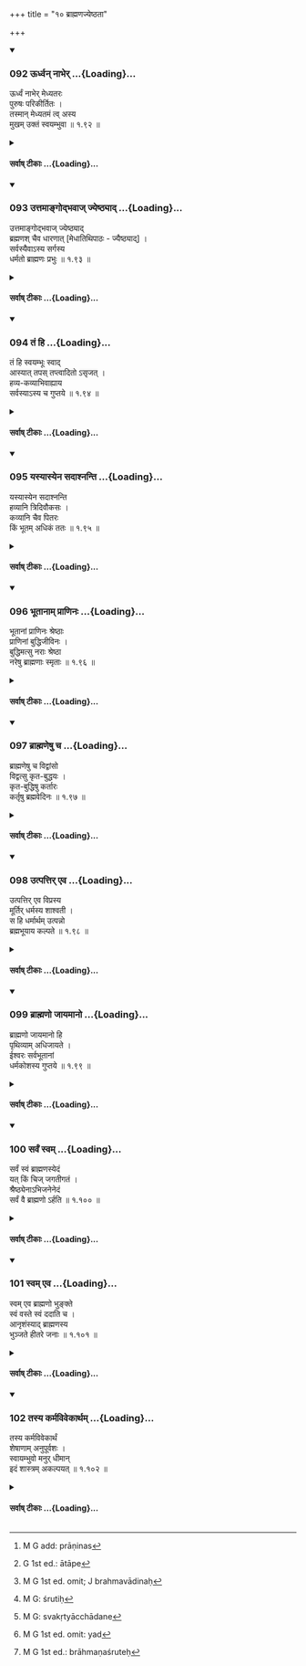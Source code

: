 +++
title = "१० ब्राह्मणज्येष्ठता"

+++

<div class="js_include" includetitle="true" newlevelforh1="3" unfilled url="/kalpAntaram/smRtiH/manuH/vishvAsa-prastutiH/01_praveshaH/092_Urdhvan_nAbher.md">
<details open><summary><h3>092 ऊर्ध्वन् नाभेर् ...{Loading}...</h3></summary>


ऊर्ध्वं नाभेर् मेध्यतरः  
पुरुषः परिकीर्तितः ।  
तस्मान् मेध्यतमं त्व् अस्य  
मुखम् उक्तं स्वयम्भुवा  ॥ १.९२ ॥
</details>
</div>
<div class="js_include collapsed" newlevelforh1="4" title="सर्वाष् टीकाः" unfilled url="/kalpAntaram/smRtiH/manuH/sarvASh_TIkAH/01_praveshaH/092_Urdhvan_nAbher.md">
<details><summary><h4>सर्वाष् टीकाः ...{Loading}...</h4></summary>
<details><summary>गङ्गानथ-मूलानुवादः</summary>

Man is described as purer above his naval; hence the Self-existent One has declared the mouth to be his purest part. (92)
</details>
<details><summary>मेधातिथिः</summary>

आ पादान्तान् मेध्यः पुरुषः । तस्य **नाभेर् ऊर्ध्वम्** अतिशयेन मेध्यम् । ततो ऽपि **मुखम्** । एतच् च स्वयम् एव जगत्कारणपुरुषेणोक्तम् ॥ १.९२ ॥

_ततः किम् । अत आह ।_
</details>
<details><summary>गङ्गानथ-भाष्यानुवादः</summary>

Down to the very sole of his feet, Man is *pure*; that part of his body
which is ‘*above the naval*’ is *extremely pure*; and purer even than
that is his mouth. This has been declared by that person himself who is
the creator of the world. (92)
</details>
<details><summary>गङ्गानथ-टिप्पन्यः</summary>

See 5.132.
</details>
<details><summary>Bühler</summary>

092	Man is stated to be purer above the navel (than below); hence the Self-existent (Svayambhu) has declared the purest (part) of him (to be) his mouth.
</details>
</details>
</div>
<div class="js_include" includetitle="true" newlevelforh1="3" unfilled url="/kalpAntaram/smRtiH/manuH/vishvAsa-prastutiH/01_praveshaH/093_uttamAngodbhavAj_jyeShThyAd.md">
<details open><summary><h3>093 उत्तमाङ्गोद्भवाज् ज्येष्ठ्याद् ...{Loading}...</h3></summary>


उत्तमाङ्गोद्भवाज् ज्येष्ठ्याद्  
ब्रह्मणश् चैव धारणात् [मेधातिथिपाठः - ज्यैष्ठ्याद्] ।  
सर्वस्यैवाऽस्य सर्गस्य  
धर्मतो ब्राह्मणः प्रभुः  ॥ १.९३ ॥
</details>
</div>
<div class="js_include collapsed" newlevelforh1="4" title="सर्वाष् टीकाः" unfilled url="/kalpAntaram/smRtiH/manuH/sarvASh_TIkAH/01_praveshaH/093_uttamAngodbhavAj_jyeShThyAd.md">
<details><summary><h4>सर्वाष् टीकाः ...{Loading}...</h4></summary>
<details><summary>गङ्गानथ-मूलानुवादः</summary>

In matters regauding ‘Dharma’, the Brāhmaṇa is the Lord of this whole world;—because he sprang out of the best part of (Prajāpati’s) body, because he is the eldest ok all, and because he upholds the Veda.—(98)
</details>
<details><summary>मेधातिथिः</summary>

**उत्तमाङ्गं** मूर्धा । तत उद्भवः उत्पत्तिर् ब्राह्मणस्य । ज्येष्ठश् चासाव् अन्येभ्यो वर्णेभ्यः पूर्वं ब्रह्मणा सृष्टः । **ब्रह्मणो** वेदस्य **धारणात्** । तस्य हि सविशेषं तद् विहितम् । अतः **सर्वस्य** जगतो ऽस्माद् धेतुत्रयाद् **ब्राह्मणः प्रभुः** प्रभुर् इव । प्रभुर् विनयेनोपसर्पणीयः, तदाज्ञायां च धर्मे स्थातव्यम् । **धर्मतः प्रभुः** धर्मे प्रभुर् इत्य् अर्थः । आद्यादित्वात् तसिः ॥ १.९३ ॥
</details>
<details><summary>गङ्गानथ-भाष्यानुवादः</summary>

This verse explains what follows from what has been said in the
preceding verse. ‘*The best part of the body*,’—the head; from out of
that sprang, was born, the Brāhmaṇa.—He is also ‘*the eldest of
all*,’—the Brāhmaṇa was produced before the other castes .— ‘*Because he
upholds the Brahman, i.e., Veda*’; the upholding of the Veda has been
specifically prescribed for him.—‘*Hence*,’—for all these three
reasons,—‘*the Brāhmaṇa is the lord*,’—*i.e*., as if he were the lord
—‘*of this whole world*’; *i.e*., he should be approached (treated) like
the lord; and people should obey his orders in matters relating to
*Dharma.—‘Dharmataḥ prabhuḥ*’ means ‘*dharme prabhuḥ*,’—‘Lord in matters
regarding *Dharma*,’—the affix ‘*tasi*’ (in ‘*dharmataḥ*’) being added
according to the *Vārtika* on Pāṇini 5.4.44, which lays down the use of
this affix in connection with such terms as ‘*ādya*’ and the like. (93)
</details>
<details><summary>गङ्गानथ-टिप्पन्यः</summary>

‘*Dharmataḥ prabhuḥ*’—‘The lord, by law’—according to Nārāyaṇa and
Nandana. But Medhātithi takes it to mean that ‘*he is the lord, in
matters relating to Dharma*’; *i.e*., he is the person entitled to
prescribe the duties of men and as such, is like the lord;—Govindarāja,
Kullūka and Rāghavānanda accept the latter explanation.
</details>
<details><summary>Bühler</summary>

093	As the Brahmana sprang from (Brahman's) mouth, as he was the first-born, and as he possesses the Veda, he is by right the lord of this whole creation.
</details>
</details>
</div>
<div class="js_include" includetitle="true" newlevelforh1="3" unfilled url="/kalpAntaram/smRtiH/manuH/vishvAsa-prastutiH/01_praveshaH/094_taM_hi.md">
<details open><summary><h3>094 तं हि ...{Loading}...</h3></summary>


तं हि स्वयम्भूः स्वाद्  
आस्यात् तपस् तप्त्वादितो ऽसृजत् ।  
हव्य-कव्याभिवाह्याय  
सर्वस्याऽस्य च गुप्तये  ॥ १.९४ ॥
</details>
</div>
<div class="js_include collapsed" newlevelforh1="4" title="सर्वाष् टीकाः" unfilled url="/kalpAntaram/smRtiH/manuH/sarvASh_TIkAH/01_praveshaH/094_taM_hi.md">
<details><summary><h4>सर्वाष् टीकाः ...{Loading}...</h4></summary>
<details><summary>गङ्गानथ-मूलानुवादः</summary>

Him the Sself-existent one, after performing austerities, created, in the beginning, out of his own mouth, for the conveying of offerings (to the gods) and of oblations (to the Pitṛs), and for the preservation of this entire creation. (94).
</details>
<details><summary>मेधातिथिः</summary>

पूर्वस्यैव हेतुत्रयस्य विशेषार्थम् इदम् । अन्यस्यापि पुरुषस्योत्तमाङ्गं प्रधानम् । **तं** पुनर् ब्राह्मणं **स्वयंभूः स्वाद् आस्यान्** मुखाद् **असृजत्** । **तपश्** च कृत्वैषोत्तमाङ्गाद् उत्पत्तिः । ज्यैष्ठ्यम् आह- **आदितः** । यद् देवान् उद्दिश्य क्रियते तद् **धव्यम्**, पितॄन् उद्दिश्य तत् **कव्यम्** । तयोर् **अभिवहनाय** देवान् पितॄंश् च प्रति प्रापणाय । **अभिवाह्याये**ति भावे कृत्यः कथंचिद् द्रष्टव्यः, सकर्मत्वाद् वहतेः । तेन च कर्मणा **सर्वस्य** त्रैलोक्यस्य **गुप्तिः** परिपालनं भवति । इतःप्रदानं देवा उपजीवन्ति । ते च शीतोष्णवर्षैर् ओषधीः पचन्ति पाचयन्ति । अतः परस्परोपकाराद् गुप्तिः ॥ १.९४ ॥
</details>
<details><summary>गङ्गानथ-भाष्यानुवादः</summary>

This verse serves the purpose of pointing out the details of the three
reasons set forth in the preceding verse.

In the case of the ordinary man also, the head is the most important
part of his body. ‘*Him*’—the Brāhmaṇa;—‘*Self-existent one created*
*out of* *his* *own* *mouth*’; and this creation out of his mouth came
about after he had performed austerities.

The fact of the Brāhmaṇa being the ‘*eldest*’ is vindicated by the term
‘*in the beginning*.’

That which is done for the benefit of the Gods is called ‘*offering*’;
and that which is done for the benefit of the *Pitṛs* is called
‘*oblation*’;—‘*for the conveying of*’ these two,—*i.e*., for presenting
them to the Gods and the *Pitṛs*. In the term ‘*abhivāhyāya*,’ the
verbal affix (*ṇyat*) has the nominal force, which may be explained
somehow or other; the root ‘*vaḥ*’ being transitive.

By the said act (of conveying the oblations and offerings) is
accomplished ‘*the preservation*,’—nourishment—of this whole Trio of
Worlds: the gods live upon offerings made from this world (by men),—the
Gods again nourish plants and herbs and make them ripe by means of cold,
heat and rains; this mutual benefit leads to ‘*preservation*.’ (94).
</details>
<details><summary>गङ्गानथ-तुल्य-वाक्यानि</summary>

**(Verse 94-99)  
**

*Yājñavalkya*, 1.198-109.—‘Having performed austerities, Brahmā created
the Brāhmaṇas, for the guarding of the Vedas, for the satisfaction of
Pitṛs and Gods and for the protection of Dharma. Those Brāhmaṇas who are
devoted to learning and study, are the source of everything, superior to
these are those who are devoted to religious acts; and superior even to
these are those who are the best knowers of the science of the self.’
</details>
<details><summary>Bühler</summary>

094	For the Self-existent (Svayambhu), having performed austerities, produced him first from his own mouth, in order that the offerings might be conveyed to the gods and manes and that this universe might be preserved.
</details>
</details>
</div>
<div class="js_include" includetitle="true" newlevelforh1="3" unfilled url="/kalpAntaram/smRtiH/manuH/vishvAsa-prastutiH/01_praveshaH/095_yasyAsyena_sadAshnanti.md">
<details open><summary><h3>095 यस्यास्येन सदाश्नन्ति ...{Loading}...</h3></summary>


यस्यास्येन सदाश्नन्ति  
हव्यानि त्रिदिवौकसः ।  
कव्यानि चैव पितरः  
किं भूतम् अधिकं ततः  ॥ १.९५ ॥
</details>
</div>
<div class="js_include collapsed" newlevelforh1="4" title="सर्वाष् टीकाः" unfilled url="/kalpAntaram/smRtiH/manuH/sarvASh_TIkAH/01_praveshaH/095_yasyAsyena_sadAshnanti.md">
<details><summary><h4>सर्वाष् टीकाः ...{Loading}...</h4></summary>
<details><summary>गङ्गानथ-मूलानुवादः</summary>

What being is superior to him through whose mouth the gods always eat the offerings and the Pitṛs the oblations? (95).
</details>
<details><summary>मेधातिथिः</summary>

हव्यादिवहनं पूर्वोक्तं दर्शयति । त्रिदिवम् ओको गृहं येषां त एवम् उच्यन्ते, स्वर्गवासिनो देवाः । ब्राह्मणेन **भुक्तम्** अन्नं देवा उपतिष्ठन्ति । श्राद्धे पित्र्यस्य कर्मणो ऽङ्गभूतं विश्वेदैवान् उद्दिश्य ब्राह्मणभोजनं विहितम् । तदपेक्ष्यैतद् उक्तम् । **किं भूतम्** अन्यद् **अधिकं** श्रेष्ठं **ततस्** तस्माद् इति स्वयं विस्मर्यते । देवाः पितरश् चोत्तमस्थाना मध्यमस्थानाश् चाप्रत्यक्षाः, न तेषां भोजनोपायो ऽन्यो ऽस्त्य् अन्यतो ब्राह्मणभोजनात् । अतो महान् ब्राह्मणः ॥ १.९५ ॥
</details>
<details><summary>गङ्गानथ-भाष्यानुवादः</summary>

The author proceeds to show the above-mentioned ‘conveying of
oblations.’

‘*Tṛdivaukasaḥ*’—are those whose habitation consists of the ‘third
heaven,’ *i.e*., the denizens of heaven, the Gods.—The Gods accept the
food that is eaten by the Brāhmaṇa: in connection with ‘*Śrāddha*’
offerings also, the feeding of Brāhmaṇas has been laid down as to be
done for the sake of the *Viśvedevas* (a class of Gods),—this feeding
being a part of the offering to the *Pitṛs*. What is stated in the text
is with reference to these facts.

‘*What being is superior*’—*i.e*. greater—‘*to him*’—than him? This
means that the author himself ‘forgets’ (cannot think of) any being who
could be so superior.

The Gods, occupying the highest regions, and the *Pitṛs* occupying the
intermediate regions,—both are imperceptible; hence there is no other
means of feeding them except though the feeding of Brāhmaṇas;—hence the
Brāhmaṇa must be superior. (95).
</details>
<details><summary>गङ्गानथ-तुल्य-वाक्यानि</summary>

See Comparative notes for [Verse 1.94 (Brahmā created the
Brāhmaṇas)].
</details>
<details><summary>Bühler</summary>

095	What created being can surpass him, through whose mouth the gods continually consume the sacrificial viands and the manes the offerings to the dead?
</details>
</details>
</div>
<div class="js_include" includetitle="true" newlevelforh1="3" unfilled url="/kalpAntaram/smRtiH/manuH/vishvAsa-prastutiH/01_praveshaH/096_bhUtAnAm_prANinaH.md">
<details open><summary><h3>096 भूतानाम् प्राणिनः ...{Loading}...</h3></summary>


भूतानां प्राणिनः श्रेष्ठाः  
प्राणिनां बुद्धिजीविनः ।  
बुद्धिमत्सु नराः श्रेष्ठा  
नरेषु ब्राह्मणाः स्मृताः  ॥ १.९६ ॥
</details>
</div>
<div class="js_include collapsed" newlevelforh1="4" title="सर्वाष् टीकाः" unfilled url="/kalpAntaram/smRtiH/manuH/sarvASh_TIkAH/01_praveshaH/096_bhUtAnAm_prANinaH.md">
<details><summary><h4>सर्वाष् टीकाः ...{Loading}...</h4></summary>
<details><summary>गङ्गानथ-मूलानुवादः</summary>

Among beings, aminated ones are regarded as foremost; among aminated ones, those that subsist by reason: among rational beings men are foremost; and among men, Brāhmaṇas. (96).


devān bhāvayatānena te devā bhāvayantu vaḥ | 
parasparaṃ bhāvayantaḥ śreyaḥ param avāpsyatha || 3.11 ||
</details>
<details><summary>मेधातिथिः</summary>

पृथिव्यां ये भावाः स्थावरा वृक्षादयो जङ्गमाः कृमिकीटादयस् ते **भूत**शब्देनोच्यन्ते । तेषां ये **प्राणिन** आहारविहारादिचेष्टासमर्थास् ते **श्रेष्ठाः**[^१४३] । ते हि पटुतरं सुखम् अनुभवन्ति । तेषां ये **बुद्ध्या जीवन्ति** हिताहिते विचिन्वन्ति श्वशृगालादयः, ते हि घर्मेणोपतप्ताः छायाम् उपसर्पन्ति, शीतेनार्दिता आतपम्[^१४४], निराहारं स्थानं त्यजन्ति । तेषाम् अधिकतरा मनुष्याः, तेषां च **ब्राह्मणाः** । ते हि लोके पूज्यतमाः, न च सर्वेण परिभूयन्ते । जातिमात्राश्रयं हि तद्वधे महत् प्रायश्चित्तम् ॥ १.९६ ॥


[^१४४]:
     G 1st ed.: ātāpe


[^१४३]:
     M G add: prāṇinas
</details>
<details><summary>गङ्गानथ-भाष्यानुवादः</summary>

The word ‘being’ stands for all such things on earth as Trees and other
immovable things, and also such movable

things as insects, beetles and the like.—Among these, the ‘*animated
ones*’—*i.e*., those that are capable of such activities as eating,
moving and so forth,—are ‘*foremost*’; being aminated, they experience
more powerful pleasures.—Among these latter, ‘*those that subsist by
reason*,’—*i.e*., those that discriminate between wholesome and
unwholesome, such for instance, as dogs, jackals and other animals \[are
foremost\]; these animals, when suffering from heat, more into the
shade; when suffering from cold, they betake themselves to the sun; they
give up a place where they find no food.—Among these latter again, ‘*men
are foremost*’; and of them, ‘*Brāhmaṇas*.’ They are the most highly
honoured; they are never ill treated by any person; in fact the killing
of the Brāhmaṇa involves a serious expiatory rite, which is due entirely
to considerations of caste. (96).
</details>
<details><summary>गङ्गानथ-टिप्पन्यः</summary>

*Medhātithi*, (p. 41, l. 20)—‘*Parasparopokārāt*’—*c.f*.
*Bhagavadgītā*—devān bhāvayatānena te

> *devān bhāvayatānena te devā bhāvayantu vaḥ* \|  
> *parasparaṃ bhāvayantaḥ śreyaḥ param avāpsyatha* \|\| 3.11 \|\|
</details>
<details><summary>गङ्गानथ-तुल्य-वाक्यानि</summary>

See Comparative notes for [Verse 1.94 (Brahmā created the
Brāhmaṇas)].
</details>
<details><summary>Bühler</summary>

096	Of created beings the most excellent are said to be those which are animated; of the animated, those which subsist by intelligence; of the intelligent, mankind; and of men, the Brahmanas;
</details>
</details>
</div>
<div class="js_include" includetitle="true" newlevelforh1="3" unfilled url="/kalpAntaram/smRtiH/manuH/vishvAsa-prastutiH/01_praveshaH/097_brAhmaNeShu_cha.md">
<details open><summary><h3>097 ब्राह्मणेषु च ...{Loading}...</h3></summary>


ब्राह्मणेषु च विद्वांसो  
विद्वत्सु कृत-बुद्धयः ।  
कृत-बुद्धिषु कर्तारः  
कर्तृषु ब्रह्मवेदिनः  ॥ १.९७ ॥
</details>
</div>
<div class="js_include collapsed" newlevelforh1="4" title="सर्वाष् टीकाः" unfilled url="/kalpAntaram/smRtiH/manuH/sarvASh_TIkAH/01_praveshaH/097_brAhmaNeShu_cha.md">
<details><summary><h4>सर्वाष् टीकाः ...{Loading}...</h4></summary>
<details><summary>गङ्गानथ-मूलानुवादः</summary>

Among Brāhmaṇas, the learned are the best, among the learned, those with firm convictions, among the men with firm convictions, those that act up to them; and among the actors, those that know Brahman.—(97).
</details>
<details><summary>मेधातिथिः</summary>

विदुषां श्रैष्ठ्यं महाफलेषु यागादिष्व् अधिकारात् । तेषाम् अपि **कृतबुद्धयः** । परिनिष्ठितवेदतत्त्वार्था न बौद्धादिभिः कलुषीक्रियन्ते । तेषाम् अपि **कर्तारः** कर्मणाम् अनुष्ठातारः । ते हि विहितकरणात् प्रतिषिद्धासेवनाच् च नोपहन्यन्ते । तेषाम् अपि **ब्रह्मवेदिनः**,[^१४५] ब्रह्मस्वरूपत्वात् । तत्र ह्य् अक्षय्यानन्दः ॥ १.९७ ॥


[^१४५]:
     M G 1st ed. omit; J brahmavādinaḥ

_विद्वत्तादिगुणसंबन्धिनो ब्राह्मणस्य विशेषे दर्शिते, जातिमात्रं ब्राह्मणं कश्चिद् अवमन्येत । तन्निवृत्त्यर्थम् इदम् उच्यते ।_[^१४६]
</details>
<details><summary>गङ्गानथ-भाष्यानुवादः</summary>

The superiority of the learned rests on the fact that it is they alone
that are entitled to the performance of sacrifices that lead to great
results. Among these ‘*those with firm convictions*’—who have acquired
firm knowledge of the essence of the Veda, and are never affected
(adversely) by *Bauḍḍhas* and other heretics.—Among these again ‘*those
that act up to them*’—*i.e*., the performer of actions; these persons
doing what is enjoined and avoiding what is prohibited, are never
attacked (by evil).—Among these, *those that know* ‘*Brahman*’; those
that know Brahman become of the nature of Brahman, and therein lies
imperishable bliss. (97).
</details>
<details><summary>गङ्गानथ-टिप्पन्यः</summary>

‘*Kṛtabuddhayaḥ*’—‘who know the Veda and its meaning (Medhātithi,
Nārāyaṇa and Nandana);—’ ‘Knowing the truth’ (Sarvajña-nārāyaṇa and
Rāmacandra),—‘who recognise the necessity of doing what is prescribed in
the scriptures’ (Kullūka);—‘determined’ (Rāghavānanda).
</details>
<details><summary>गङ्गानथ-तुल्य-वाक्यानि</summary>

See Comparative notes for [Verse 1.94 (Brahmā created the
Brāhmaṇas)].
</details>
<details><summary>Bühler</summary>

097	Of Brahmanas, those learned (in the Veda); of the learned, those who recognise (the necessity and the manner of performing the prescribed duties); of those who possess this knowledge, those who perform them; of the performers, those who know the Brahman.
</details>
</details>
</div>
<div class="js_include" includetitle="true" newlevelforh1="3" unfilled url="/kalpAntaram/smRtiH/manuH/vishvAsa-prastutiH/01_praveshaH/098_utpattir_eva.md">
<details open><summary><h3>098 उत्पत्तिर् एव ...{Loading}...</h3></summary>


उत्पत्तिर् एव विप्रस्य  
मूर्तिर् धर्मस्य शाश्वती ।  
स हि धर्मार्थम् उत्पन्नो  
ब्रह्मभूयाय कल्पते  ॥ १.९८ ॥
</details>
</div>
<div class="js_include collapsed" newlevelforh1="4" title="सर्वाष् टीकाः" unfilled url="/kalpAntaram/smRtiH/manuH/sarvASh_TIkAH/01_praveshaH/098_utpattir_eva.md">
<details><summary><h4>सर्वाष् टीकाः ...{Loading}...</h4></summary>
<details><summary>गङ्गानथ-मूलानुवादः</summary>

The very genesis of the Brāhmaṇa is the eternal incarnation of Virtue; for he is born for the sake of Virtue; and this (birth) leads to the state of Brahman. (98).
</details>
<details><summary>मेधातिथिः</summary>

**उत्पत्तिर् एव** गुणान् अपहाय जन्मैव, ब्राह्मणस्य जातिर् एव, **शाश्वती** **धर्मस्य मूर्तिः** शरीरम् । **धर्मार्थम् उत्पन्नो** द्वितीयेन जन्मनोपनयनेन संस्कृतः । सा हि तस्य धर्मार्थोत्पत्तिर् ब्रह्मत्वाय **कल्पते** संपद्यते । धर्मशरीरम् उज्झित्वा परानन्दभाग् भवतीति स्तुतिः[^१४७] ॥ १.९८ ॥


[^१४७]:
     M G: śrutiḥ
</details>
<details><summary>गङ्गानथ-भाष्यानुवादः</summary>

The peculiarity of the Brāhmaṇa endowed with the qualities of learning
and the like having been described, some people might be led to
ill-treat the mere Brāhmaṇa by birth; hence with a view to prevent this,
the author has added this verse.

‘*The very genesis*’—*i.e*., irrespective of his qualities, his mere
birth, the mere ‘Brāhmaṇa caste’—‘*is the eternal* *incar*
*nation*’—body—‘*of Virtue*.’

‘*Born for the sake of virtue*,’—when the Brāhmaṇa has been duly
initiated with the rites of initiation, this is what constitutes his
‘*being horn for the sake of Virtue*’; and ‘*this* *birth leads to the
state of Brahman*’; on abandoning the ‘body of Virtue’, the Brāhmaṇa
becomes the partaker of Supreme Bliss.—says the *Śruti*. (98).
</details>
<details><summary>गङ्गानथ-टिप्पन्यः</summary>

‘*Brahma*’—stands here for the Highest Spiritual Being; and not for the
*Veda*, as Burnell understands it to mean, even after entertaining
doubts on the matter. All the commentators agree in explaining the
phrase ‘*brahmabhūyāya kalpate*’ as ‘becomes fit for being liberated—by
being absorbed into Brahman, the Supreme Self.’
</details>
<details><summary>गङ्गानथ-तुल्य-वाक्यानि</summary>

See Comparative notes for [Verse 1.94 (Brahmā created the
Brāhmaṇas)].
</details>
<details><summary>Bühler</summary>

098	The very birth of a Brahmana is an eternal incarnation of the sacred law; for he is born to (fulfil) the sacred law, and becomes one with Brahman.
</details>
</details>
</div>
<div class="js_include" includetitle="true" newlevelforh1="3" unfilled url="/kalpAntaram/smRtiH/manuH/vishvAsa-prastutiH/01_praveshaH/099_brAhmaNo_jAyamAno.md">
<details open><summary><h3>099 ब्राह्मणो जायमानो ...{Loading}...</h3></summary>


ब्राह्मणो जायमानो हि  
पृथिव्याम् अधिजायते ।  
ईश्वरः सर्वभूतानां  
धर्मकोशस्य गुप्तये  ॥ १.९९ ॥
</details>
</div>
<div class="js_include collapsed" newlevelforh1="4" title="सर्वाष् टीकाः" unfilled url="/kalpAntaram/smRtiH/manuH/sarvASh_TIkAH/01_praveshaH/099_brAhmaNo_jAyamAno.md">
<details><summary><h4>सर्वाष् टीकाः ...{Loading}...</h4></summary>
<details><summary>गङ्गानथ-मूलानुवादः</summary>

The Brāhmaṇa, on coming into existence, becomes supreme on earth; he is the supreme lord of all beings, serving the purpose of guarding the treasure of Virtue. (99).
</details>
<details><summary>मेधातिथिः</summary>

सर्वलोकस्योपरि भवति । श्रैष्ठ्यम् उपरिभावेनाह । **ईश्वरः सर्वभूतानाम्** इति प्रभुत्वम् । धर्माख्यस्य **कोशस्य गुप्तये** जायते । द्रव्यसंचयः **कोशः** । उपमानाद् धर्मसंचय उच्यते **कोश** इति ॥ १.९९ ॥
</details>
<details><summary>गङ्गानथ-भाष्यानुवादः</summary>

The Brāhmaṇa comes to the top of the entire world; this ‘coming to the
top’ indicates his supremacy.

‘*He is the Supreme Lord of all beings*’,— and this supremacy comes
about for the ‘*purpose* *of guarding the treasure of
Virtue*.’—‘*Treasure*’ means a collection of objects; hence through
similarity, the collection of Virtues is called ‘treasure’ (99).
</details>
<details><summary>गङ्गानथ-टिप्पन्यः</summary>

The *Aparārka* (p. 281) quotes this verse in support of the view that
the learned Brāhmaṇa is the master of everything in the world.
</details>
<details><summary>गङ्गानथ-तुल्य-वाक्यानि</summary>

See Comparative notes for [Verse 1.94 (Brahmā created the
Brāhmaṇas)].
</details>
<details><summary>Bühler</summary>

099	A Brahmana, coming into existence, is born as the highest on earth, the lord of all created beings, for the protection of the treasury of the law.
</details>
</details>
</div>
<div class="js_include" includetitle="true" newlevelforh1="3" unfilled url="/kalpAntaram/smRtiH/manuH/vishvAsa-prastutiH/01_praveshaH/100_sarvaM_svam.md">
<details open><summary><h3>100 सर्वं स्वम् ...{Loading}...</h3></summary>


सर्वं स्वं ब्राह्मणस्येदं  
यत् किं चिज् जगतीगतं ।  
श्रैष्ठ्येनाऽभिजनेनेदं  
सर्वं वै ब्राह्मणो ऽर्हति  ॥ १.१०० ॥
</details>
</div>
<div class="js_include collapsed" newlevelforh1="4" title="सर्वाष् टीकाः" unfilled url="/kalpAntaram/smRtiH/manuH/sarvASh_TIkAH/01_praveshaH/100_sarvaM_svam.md">
<details><summary><h4>सर्वाष् टीकाः ...{Loading}...</h4></summary>
<details><summary>गङ्गानथ-मूलानुवादः</summary>

Whatever is contained in this world is all the property of the Brāhmaṇa; the Brāhmaṇa verily deserves all by virtue of his superiority and noble birth. (100).
</details>
<details><summary>मेधातिथिः</summary>

असंतुष्टस्य प्रतिग्रहादिषु पुनः प्रवृत्तौ दुष्कृतिताम् आशङ्क्य समाधत्ते । **सर्वम् इदं** त्रैलोक्यान्तर्वर्ति धनं **ब्राह्मणस्य स्वं** । नात्र प्रतिग्रहो विद्यते । प्रभुत्वेनासौ गृह्णाति, न प्रतिग्रहीतृतयेति । प्रशंसैषा, न विधिः । अत एव्**आर्हति**शब्दः । **अभिजनः** अभिजातताविशिष्टत्वम् ॥ १.१०० ॥
</details>
<details><summary>गङ्गानथ-भाष्यानुवादः</summary>

Having raised the question that, if the Brāhmaṇa happen to be
discontented and should again undertake to receive gifts, he would incur
sin,—the Author offers his answer to it in this verse.

‘*All this*’—*i.e.*, whatever wealth exists in the three worlds—‘*is the
property of the Brāhmaṇa*’; so that for him there can he no ‘acceptance
of gifts’; what he takes possession of, he does by virtue of his being
its possessor, and not as the receiver of a gift.

This is mere praise, not an injunction; hence we have the word
‘*deserves*’.

‘*Noble birth*’—high hirth, superior character. (100). VERSE CI.
</details>
<details><summary>गङ्गानथ-टिप्पन्यः</summary>

This verse is quoted in the *Aparārka* (p. 282) as indicating that the
learned Brāhmaṇa is the owner of all things.
</details>
<details><summary>Bühler</summary>

100	Whatever exists in the world is, the property of the Brahmana; on account of the excellence of his origin The Brahmana is, indeed, entitled to all.
</details>
</details>
</div>
<div class="js_include" includetitle="true" newlevelforh1="3" unfilled url="/kalpAntaram/smRtiH/manuH/vishvAsa-prastutiH/01_praveshaH/101_svam_eva.md">
<details open><summary><h3>101 स्वम् एव ...{Loading}...</h3></summary>


स्वम् एव ब्राह्मणो भुङ्क्ते  
स्वं वस्ते स्वं ददाति च ।  
आनृशंस्याद् ब्राह्मणस्य  
भुञ्जते हीतरे जनाः  ॥ १.१०१ ॥
</details>
</div>
<div class="js_include collapsed" newlevelforh1="4" title="सर्वाष् टीकाः" unfilled url="/kalpAntaram/smRtiH/manuH/sarvASh_TIkAH/01_praveshaH/101_svam_eva.md">
<details><summary><h4>सर्वाष् टीकाः ...{Loading}...</h4></summary>
<details><summary>गङ्गानथ-मूलानुवादः</summary>

What the Brāhmana eats is his own; his own what he wears and his own also what he gives; it ts due to the good will of the Brāhmaṇa that other people enjoy (things). (101).
</details>
<details><summary>मेधातिथिः</summary>

यत् परगृह आतिथ्यादिरूपेण **भुङ्क्ते** तद् आत्मीयम् एव । नैवं मन्तव्यं परपाकेनेति । **स्वं वस्ते** । याचित्वायाचित्वा वा वस्त्रं लभते नासौ तस्य लाभाय, अपि तु स्वकस्याच्छादने[^१४८] विनियोगः । तिष्ठतु तावद् आत्मोपयोगि यद्[^१४९] गृह्णाति तत्र प्रभूतम्, यद् अन्येभ्यो ददाति परकीयम् तद् अपि तस्य नानुचितम् । **आनृशंस्यं** कारुण्यम् । तदीयया महासत्त्वतया पृथिव्यां राजानः स्वानि धनान्य् उपयुञ्जते । अन्यथा यद्य् असाव् इच्छेत् "अहम् एतद् आदाय स्वकार्ये विनियुञ्जीय" इति, तदा सर्वे निर्धनाः निरुपयोगाः स्युः ॥ १.१०१ ॥


[^१४९]:
     M G 1st ed. omit: yad


[^१४८]:
     M G: svakṛtyācchādane
</details>
<details><summary>गङ्गानथ-भाष्यानुवादः</summary>

What the Brāhmaṇa eats as a guest in the house of others is really his
own; it should not be thought that he is receiving food from another
person’s kitchen.—Similarly ‘*what he wears is his own*’;—*i.e*., when
he obtains clothing, either by begging or otherwise, it does not mean
that he has acquired it from others; what it means is that he is
employing what is *his own* in the covering of his body.—What he obtains
for his own use, in that he may lie exercising his own right of
possession; hut when he gives away to people what belongs to others,
this also is nothing wrong for him; it is only his *good will*,
benevolence. It is by reason of the large-heartedness of the Brāhmaṇa
that Kings on earth enjoy their possessions; otherwise, if the Brāhmaṇa
were to wish—‘I should take all this and apply it to my own use,’—then
all others would become penniless, having nothing that they could use
for their own benefit.—(101)
</details>
<details><summary>Bühler</summary>

101	The Brahmana eats but his own food, wears but his own apparel, bestows but his own in alms; other mortals subsist through the benevolence of the Brahmana.
</details>
</details>
</div>
<div class="js_include" includetitle="true" newlevelforh1="3" unfilled url="/kalpAntaram/smRtiH/manuH/vishvAsa-prastutiH/01_praveshaH/102_tasya_karmavivekArtham.md">
<details open><summary><h3>102 तस्य कर्मविवेकार्थम् ...{Loading}...</h3></summary>


तस्य कर्मविवेकार्थं  
शेषाणाम् अनुपूर्वशः ।  
स्वायम्भुवो मनुर् धीमान्  
इदं शास्त्रम् अकल्पयत्  ॥ १.१०२ ॥
</details>
</div>
<div class="js_include collapsed" newlevelforh1="4" title="सर्वाष् टीकाः" unfilled url="/kalpAntaram/smRtiH/manuH/sarvASh_TIkAH/01_praveshaH/102_tasya_karmavivekArtham.md">
<details><summary><h4>सर्वाष् टीकाः ...{Loading}...</h4></summary>
<details><summary>गङ्गानथ-मूलानुवादः</summary>

It was for the purpose of regulating the actions of the Brāhmaṇa,—and incidentally of others also,—that the wise Manu Svāyambhuva Elaborated these institutes.—(102)
</details>
<details><summary>मेधातिथिः</summary>

सर्वस्याः ब्राह्मणस्तुतेः[^१५०] फलप्रदर्शनार्थं श्लोको ऽयम् । एवंविधम् **इदं** महार्थं **शास्त्रं** यत् **तस्य**, स्वमहिम्नात्यन्तिकेन महत्तमस्य ब्राह्मणस्य, **कर्मविवेकार्थं,** इमानि कर्माणि कर्तव्यानि इमानि वर्ज्याणि, एष विवेकस् तदर्थम्  । **शेषाणां** च क्षत्रियादीनाम् **अनुपूर्वशः** प्राधान्याद् ब्राह्मणस्यानुषङ्गात् क्षत्रियादीनाम् इदं शास्त्रम् **अकल्पयत्** कृतवान् ॥ १.१०२ ॥


[^१५०]:
     M G 1st ed.: brāhmaṇaśruteḥ
</details>
<details><summary>गङ्गानथ-भाष्यानुवादः</summary>

This verse serves the purpose of indicating the upshot of the entire
eulogium pronounced on the Brāhmaṇa (in the foregoing verses);—\[the
sense being\]—‘These institutes are so important that they serve the
purposes of the Brāhmana who is endowed with a high degree of supremacy
due to his own inherent excellence’;—‘*for the puryose of regulating the
actions*,’—*i.e*. for the purposes of *regulating*, in the form ‘such
and such acts should be done, and such and such others should be
avoided’;—‘*of others also*,’ *i.e*. of the *Kṣatriya* and the
rest;—‘*Incidentally*,’—*i.e*. primarily for the Brāhmaṇa, and only
incidentally for the *Kṣatriya* and other castes;—‘*he elaborated*.’—set
forth,—‘*these institutes* .’—(102)
</details>
<details><summary>गङ्गानथ-टिप्पन्यः</summary>

‘*Svāyambhuvo manuḥ*’—This does not mean ‘Manu, who sprang from the
self-existent’; it means only ‘Manu, Svāyambhuva *by
name*’;—‘*Svāyambhuva*’ being the proper name of one of the Manus.

*Anupūrvaśaḥ*;—‘Incidentally’ (Medhātithi);—‘in due order’ (Rāmacandra).
</details>
<details><summary>Bühler</summary>

102	In order to clearly settle his duties those of the other (castes) according to their order, wise Manu sprung from the Self-existent, composed these Institutes (of the sacred Law).
</details>
</details>
</div>
